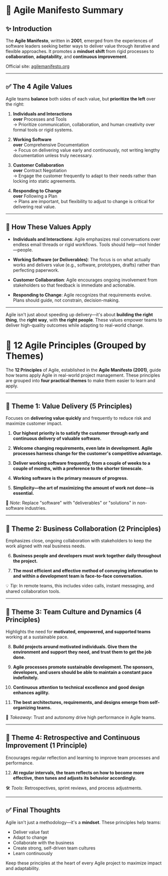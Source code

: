 # 📜 Agile Manifesto Summary

## ✨ Introduction

The **Agile Manifesto**, written in **2001**, emerged from the experiences of software leaders seeking better ways to deliver value through iterative and flexible approaches. It promotes a **mindset shift** from rigid processes to **collaboration**, **adaptability**, and **continuous improvement**.

Official site: [agilemanifesto.org](https://agilemanifesto.org)

---

## ✅ The 4 Agile Values

Agile teams **balance** both sides of each value, but **prioritize the left** over the right:

1. **Individuals and Interactions**  
   **over** Processes and Tools  
   → Prioritize communication, collaboration, and human creativity over formal tools or rigid systems.

2. **Working Software**  
   **over** Comprehensive Documentation  
   → Focus on delivering value early and continuously, not writing lengthy documentation unless truly necessary.

3. **Customer Collaboration**  
   **over** Contract Negotiation  
   → Engage the customer frequently to adapt to their needs rather than locking into static agreements.

4. **Responding to Change**  
   **over** Following a Plan  
   → Plans are important, but flexibility to adjust to change is critical for delivering real value.

---

## 📌 How These Values Apply

- **Individuals and Interactions**: Agile emphasizes real conversations over endless email threads or rigid workflows. Tools should help—not hinder—people.
  
- **Working Software (or Deliverables)**: The focus is on what actually works and delivers value (e.g., software, prototypes, drafts) rather than perfecting paperwork.

- **Customer Collaboration**: Agile encourages ongoing involvement from stakeholders so that feedback is immediate and actionable.

- **Responding to Change**: Agile recognizes that requirements evolve. Plans should guide, not constrain, decision-making.

---



Agile isn't just about speeding up delivery—it's about **building the right thing**, the **right way**, with **the right people**. These values empower teams to deliver high-quality outcomes while adapting to real-world change.

# 🧭 12 Agile Principles (Grouped by Themes)

The **12 Principles** of Agile, established in the **Agile Manifesto (2001)**, guide how teams apply Agile in real-world project management. These principles are grouped into **four practical themes** to make them easier to learn and apply.

---

## 🎯 Theme 1: Value Delivery (5 Principles)

Focuses on **delivering value quickly** and frequently to reduce risk and maximize customer impact.

1. **Our highest priority is to satisfy the customer through early and continuous delivery of valuable software.**

2. **Welcome changing requirements, even late in development. Agile processes harness change for the customer's competitive advantage.**

3. **Deliver working software frequently, from a couple of weeks to a couple of months, with a preference to the shorter timescale.**

4. **Working software is the primary measure of progress.**

5. **Simplicity—the art of maximizing the amount of work not done—is essential.**

📝 _Note_: Replace "software" with "deliverables" or "solutions" in non-software industries.

---

## 🤝 Theme 2: Business Collaboration (2 Principles)

Emphasizes close, ongoing collaboration with stakeholders to keep the work aligned with real business needs.

6. **Business people and developers must work together daily throughout the project.**

7. **The most efficient and effective method of conveying information to and within a development team is face-to-face conversation.**

💡 _Tip_: In remote teams, this includes video calls, instant messaging, and shared collaboration tools.

---

## 👥 Theme 3: Team Culture and Dynamics (4 Principles)

Highlights the need for **motivated, empowered, and supported teams** working at a sustainable pace.

8. **Build projects around motivated individuals. Give them the environment and support they need, and trust them to get the job done.**

9. **Agile processes promote sustainable development. The sponsors, developers, and users should be able to maintain a constant pace indefinitely.**

10. **Continuous attention to technical excellence and good design enhances agility.**

11. **The best architectures, requirements, and designs emerge from self-organizing teams.**

📌 _Takeaway_: Trust and autonomy drive high performance in Agile teams.

---

## 🔄 Theme 4: Retrospective and Continuous Improvement (1 Principle)

Encourages regular reflection and learning to improve team processes and performance.

12. **At regular intervals, the team reflects on how to become more effective, then tunes and adjusts its behavior accordingly.**

🛠 _Tools_: Retrospectives, sprint reviews, and process adjustments.

---

## ✅ Final Thoughts

Agile isn't just a methodology—it's a **mindset**. These principles help teams:

- Deliver value fast  
- Adapt to change  
- Collaborate with the business  
- Create strong, self-driven team cultures  
- Learn continuously

Keep these principles at the heart of every Agile project to maximize impact and adaptability.


